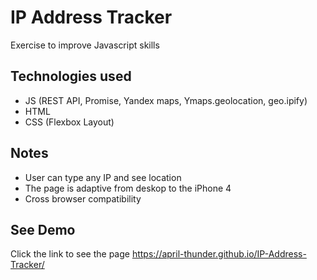 
# IP Address Tracker

Exercise to improve Javascript skills

## Technologies used

- JS (REST API, Promise, Yandex maps, Ymaps.geolocation, geo.ipify)
- HTML
- CSS (Flexbox Layout)


## Notes

- User can type any IP and see location
- The page is adaptive from deskop to the iPhone 4
- Сross browser compatibility

## See Demo

Click the link to see the page https://april-thunder.github.io/IP-Address-Tracker/



